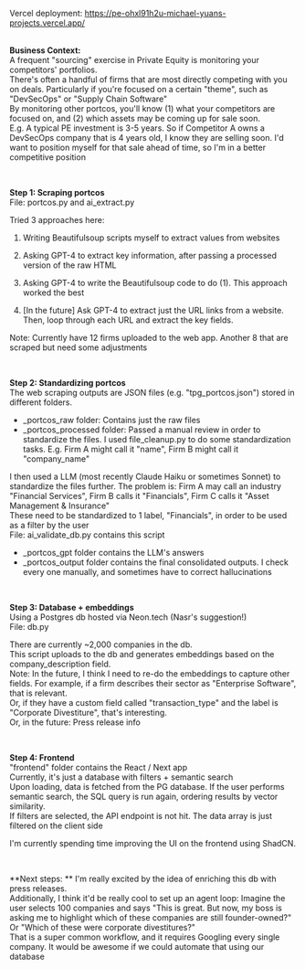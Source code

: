 Vercel deployment: https://pe-ohxl91h2u-michael-yuans-projects.vercel.app/  
<br>

**Business Context:**  
A frequent "sourcing" exercise in Private Equity is monitoring your competitors' portfolios.   
There's often a handful of firms that are most directly competing with you on deals. Particularly if you're focused on a certain "theme", such as "DevSecOps" or "Supply Chain Software"  
By monitoring other portcos, you'll know (1) what your competitors are focused on, and (2) which assets may be coming up for sale soon.  
E.g. A typical PE investment is 3-5 years. So if Competitor A owns a DevSecOps company that is 4 years old, I know they are selling soon. I'd want to position myself for that sale ahead of time, so I'm in a better competitive position  
  
<br>

**Step 1: Scraping portcos**  
File: portcos.py and ai_extract.py

Tried 3 approaches here: 
1. Writing Beautifulsoup scripts myself to extract values from websites
2. Asking GPT-4 to extract key information, after passing a processed version of the raw HTML
3. Asking GPT-4 to write the Beautifulsoup code to do (1). This approach worked the best

4. [In the future] Ask GPT-4 to extract just the URL links from a website. Then, loop through each URL and extract the key fields.  

Note: Currently have 12 firms uploaded to the web app. Another 8 that are scraped but need some adjustments

<br>

**Step 2: Standardizing portcos**  
The web scraping outputs are JSON files (e.g. "tpg_portcos.json") stored in different folders. 
- _portcos_raw folder: Contains just the raw files
- _portcos_processed folder: Passed a manual review in order to standardize the files. I used file_cleanup.py to do some standardization tasks. E.g. Firm A might call it "name", Firm B might call it "company_name"  

I then used a LLM (most recently Claude Haiku or sometimes Sonnet) to standardize the files further. The problem is: Firm A may call an industry "Financial Services", Firm B calls it "Financials", Firm C calls it "Asset Management & Insurance"  
These need to be standardized to 1 label, "Financials", in order to be used as a filter by the user  
File: ai_validate_db.py contains this script  
- _portcos_gpt folder contains the LLM's answers
- _portcos_output folder contains the final consolidated outputs. I check every one manually, and sometimes have to correct hallucinations

<br>

**Step 3: Database + embeddings**  
Using a Postgres db hosted via Neon.tech (Nasr's suggestion!)  
File: db.py

There are currently ~2,000 companies in the db.  
This script uploads to the db and generates embeddings based on the company_description field.  
Note: In the future, I think I need to re-do the embeddings to capture other fields. For example, if a firm describes their sector as "Enterprise Software", that is relevant.  
Or, if they have a custom field called "transaction_type" and the label is "Corporate Divestiture", that's interesting.  
Or, in the future: Press release info  

<br>

**Step 4: Frontend**  
"frontend" folder contains the React / Next app  
Currently, it's just a database with filters + semantic search  
Upon loading, data is fetched from the PG database. If the user performs semantic search, the SQL query is run again, ordering results by vector similarity.   
If filters are selected, the API endpoint is not hit. The data array is just filtered on the client side  

I'm currently spending time improving the UI on the frontend using ShadCN.  

<br>

**Next steps: **
I'm really excited by the idea of enriching this db with press releases.  
Additionally, I think it'd be really cool to set up an agent loop: Imagine the user selects 100 companies and says "This is great. But now, my boss is asking me to highlight which of these companies are still founder-owned?" Or "Which of these were corporate divestitures?"  
That is a super common workflow, and it requires Googling every single company. It would be awesome if we could automate that using our database


